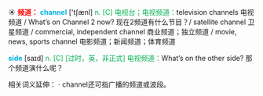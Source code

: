 ☀ <font color="red">**频道：**</font>
<font color="sky blue">**channel**</font> ['tʃænl] 
<font color="#00b050">n. [C] 电视台；电视频道：</font>television channels 电视频道 / What’s on Channel 2 now? 现在2频道有什么节目？/ satellite channel 卫星频道 / commercial, independent channel 商业频道；独立频道 / movie, news, sports channel 电影频道；新闻频道；体育频道

<font color="sky blue">**side**</font> [saɪd] 
<font color="#00b050">n. [C] [过时，英，非正式] 电视频道：</font>What’s on the other side? 那个频道演什么呢？

相关词义延伸：
· channel还可指广播的频道或波段。
